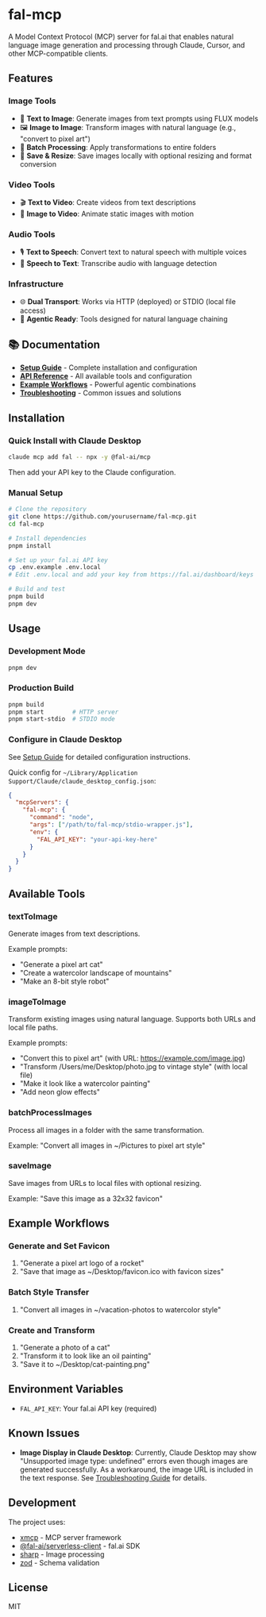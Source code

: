 # fal-mcp

A Model Context Protocol (MCP) server for fal.ai that enables natural language image generation and processing through Claude, Cursor, and other MCP-compatible clients.

## Features

### Image Tools
- 🎨 **Text to Image**: Generate images from text prompts using FLUX models
- 🖼️ **Image to Image**: Transform images with natural language (e.g., "convert to pixel art")
- 📁 **Batch Processing**: Apply transformations to entire folders
- 💾 **Save & Resize**: Save images locally with optional resizing and format conversion

### Video Tools
- 🎬 **Text to Video**: Create videos from text descriptions
- 🎥 **Image to Video**: Animate static images with motion

### Audio Tools
- 🎙️ **Text to Speech**: Convert text to natural speech with multiple voices
- 📝 **Speech to Text**: Transcribe audio with language detection

### Infrastructure
- 🌐 **Dual Transport**: Works via HTTP (deployed) or STDIO (local file access)
- 🔗 **Agentic Ready**: Tools designed for natural language chaining

## 📚 Documentation

- **[Setup Guide](./docs/guides/setup.md)** - Complete installation and configuration
- **[API Reference](./docs/guides/api-reference.md)** - All available tools and configuration
- **[Example Workflows](./docs/examples/workflows.md)** - Powerful agentic combinations
- **[Troubleshooting](./docs/guides/troubleshooting.md)** - Common issues and solutions

## Installation

### Quick Install with Claude Desktop

```bash
claude mcp add fal -- npx -y @fal-ai/mcp
```

Then add your API key to the Claude configuration.

### Manual Setup

```bash
# Clone the repository
git clone https://github.com/yourusername/fal-mcp.git
cd fal-mcp

# Install dependencies
pnpm install

# Set up your fal.ai API key
cp .env.example .env.local
# Edit .env.local and add your key from https://fal.ai/dashboard/keys

# Build and test
pnpm build
pnpm dev
```

## Usage

### Development Mode

```bash
pnpm dev
```

### Production Build

```bash
pnpm build
pnpm start        # HTTP server
pnpm start-stdio  # STDIO mode
```

### Configure in Claude Desktop

See [Setup Guide](./docs/SETUP.md) for detailed configuration instructions.

Quick config for `~/Library/Application Support/Claude/claude_desktop_config.json`:

```json
{
  "mcpServers": {
    "fal-mcp": {
      "command": "node",
      "args": ["/path/to/fal-mcp/stdio-wrapper.js"],
      "env": {
        "FAL_API_KEY": "your-api-key-here"
      }
    }
  }
}
```

## Available Tools

### textToImage
Generate images from text descriptions.

Example prompts:
- "Generate a pixel art cat"
- "Create a watercolor landscape of mountains"
- "Make an 8-bit style robot"

### imageToImage
Transform existing images using natural language. Supports both URLs and local file paths.

Example prompts:
- "Convert this to pixel art" (with URL: https://example.com/image.jpg)
- "Transform /Users/me/Desktop/photo.jpg to vintage style" (with local file)
- "Make it look like a watercolor painting"
- "Add neon glow effects"

### batchProcessImages
Process all images in a folder with the same transformation.

Example: "Convert all images in ~/Pictures to pixel art style"

### saveImage
Save images from URLs to local files with optional resizing.

Example: "Save this image as a 32x32 favicon"

## Example Workflows

### Generate and Set Favicon
1. "Generate a pixel art logo of a rocket"
2. "Save that image as ~/Desktop/favicon.ico with favicon sizes"

### Batch Style Transfer
1. "Convert all images in ~/vacation-photos to watercolor style"

### Create and Transform
1. "Generate a photo of a cat"
2. "Transform it to look like an oil painting"
3. "Save it to ~/Desktop/cat-painting.png"

## Environment Variables

- `FAL_API_KEY`: Your fal.ai API key (required)

## Known Issues

- **Image Display in Claude Desktop**: Currently, Claude Desktop may show "Unsupported image type: undefined" errors even though images are generated successfully. As a workaround, the image URL is included in the text response. See [Troubleshooting Guide](./docs/TROUBLESHOOTING.md) for details.

## Development

The project uses:
- [xmcp](https://xmcp.dev) - MCP server framework
- [@fal-ai/serverless-client](https://fal.ai/docs) - fal.ai SDK
- [sharp](https://sharp.pixelplumbing.com/) - Image processing
- [zod](https://zod.dev) - Schema validation

## License

MIT
